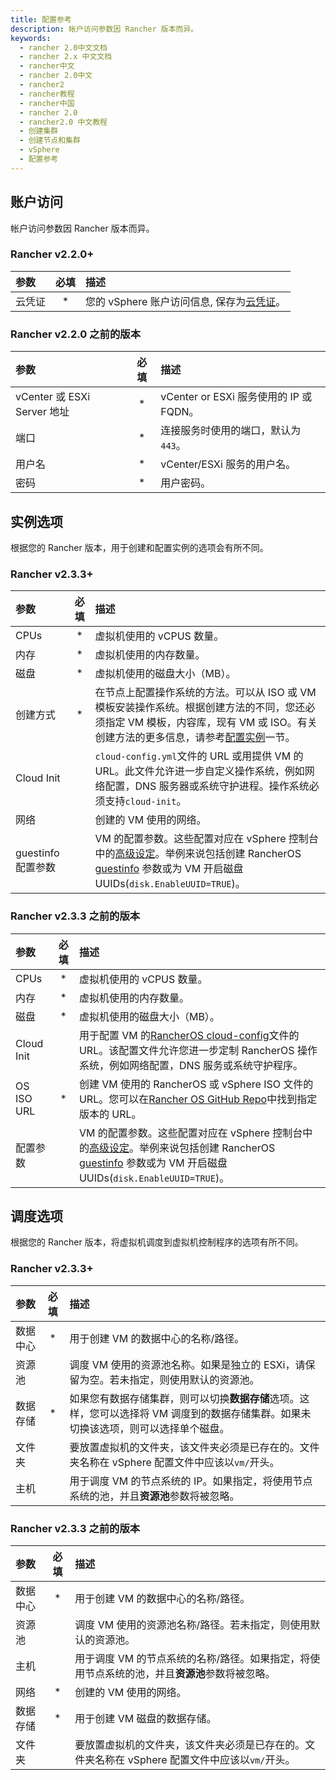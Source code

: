 ```yaml
---
title: 配置参考
description: 帐户访问参数因 Rancher 版本而异。
keywords:
  - rancher 2.0中文文档
  - rancher 2.x 中文文档
  - rancher中文
  - rancher 2.0中文
  - rancher2
  - rancher教程
  - rancher中国
  - rancher 2.0
  - rancher2.0 中文教程
  - 创建集群
  - 创建节点和集群
  - vSphere
  - 配置参考
---
```


## 账户访问

帐户访问参数因 Rancher 版本而异。

### Rancher v2.2.0+

| 参数   | 必填 | 描述                                                                                      |
| :----- | :--: | :---------------------------------------------------------------------------------------- |
| 云凭证 |  \*  | 您的 vSphere 账户访问信息, 保存为[云凭证](/docs/user-settings/cloud-credentials/_index)。 |

### Rancher v2.2.0 之前的版本

| 参数                        | 必填 | 描述                                    |
| :-------------------------- | :--: | :-------------------------------------- |
| vCenter 或 ESXi Server 地址 |  \*  | vCenter or ESXi 服务使用的 IP 或 FQDN。 |
| 端口                        |  \*  | 连接服务时使用的端口，默认为`443`。     |
| 用户名                      |  \*  | vCenter/ESXi 服务的用户名。             |
| 密码                        |  \*  | 用户密码。                              |

## 实例选项

根据您的 Rancher 版本，用于创建和配置实例的选项会有所不同。

### Rancher v2.3.3+

| 参数               | 必填 | 描述                                                                                                                                                                                                                                                                                                     |
| :----------------- | :--: | :------------------------------------------------------------------------------------------------------------------------------------------------------------------------------------------------------------------------------------------------------------------------------------------------------- |
| CPUs               |  \*  | 虚拟机使用的 vCPUS 数量。                                                                                                                                                                                                                                                                                |
| 内存               |  \*  | 虚拟机使用的内存数量。                                                                                                                                                                                                                                                                                   |
| 磁盘               |  \*  | 虚拟机使用的磁盘大小（MB）。                                                                                                                                                                                                                                                                             |
| 创建方式           |  \*  | 在节点上配置操作系统的方法。可以从 ISO 或 VM 模板安装操作系统。根据创建方法的不同，您还必须指定 VM 模板，内容库，现有 VM 或 ISO。有关创建方法的更多信息，请参考[配置实例](/docs/cluster-provisioning/rke-clusters/node-pools/vsphere/provisioning-vsphere-clusters/_index)一节。                         |
| Cloud Init         |      | `cloud-config.yml`文件的 URL 或用提供 VM 的 URL。此文件允许进一步自定义操作系统，例如网络配置，DNS 服务器或系统守护进程。操作系统必须支持`cloud-init`。                                                                                                                                                  |
| 网络               |      | 创建的 VM 使用的网络。                                                                                                                                                                                                                                                                                   |
| guestinfo 配置参数 |      | VM 的配置参数。这些配置对应在 vSphere 控制台中的[高级设定](https://kb.vmware.com/s/article/1016098)。举例来说包括创建 RancherOS [guestinfo](https://rancher.com/docs/os/v1.x/en/installation/running-rancheros/cloud/vmware-esxi/#vmware-guestinfo) 参数或为 VM 开启磁盘 UUIDs(`disk.EnableUUID=TRUE`)。 |

### Rancher v2.3.3 之前的版本

| 参数       | 必填 | 描述                                                                                                                                                                                                                                                                                                     |
| :--------- | :--: | :------------------------------------------------------------------------------------------------------------------------------------------------------------------------------------------------------------------------------------------------------------------------------------------------------- |
| CPUs       |  \*  | 虚拟机使用的 vCPUS 数量。                                                                                                                                                                                                                                                                                |
| 内存       |  \*  | 虚拟机使用的内存数量。                                                                                                                                                                                                                                                                                   |
| 磁盘       |  \*  | 虚拟机使用的磁盘大小（MB）。                                                                                                                                                                                                                                                                             |
| Cloud Init |      | 用于配置 VM 的[RancherOS cloud-config](https://rancher.com/docs/os/v1.x/en/installation/configuration/)文件的 URL。该配置文件允许您进一步定制 RancherOS 操作系统，例如网络配置，DNS 服务或系统守护程序。                                                                                                 |
| OS ISO URL |  \*  | 创建 VM 使用的 RancherOS 或 vSphere ISO 文件的 URL。您可以在[Rancher OS GitHub Repo](https://github.com/rancher/os)中找到指定版本的 URL。                                                                                                                                                                |
| 配置参数   |      | VM 的配置参数。这些配置对应在 vSphere 控制台中的[高级设定](https://kb.vmware.com/s/article/1016098)。举例来说包括创建 RancherOS [guestinfo](https://rancher.com/docs/os/v1.x/en/installation/running-rancheros/cloud/vmware-esxi/#vmware-guestinfo) 参数或为 VM 开启磁盘 UUIDs(`disk.EnableUUID=TRUE`)。 |

## 调度选项

根据您的 Rancher 版本，将虚拟机调度到虚拟机控制程序的选项有所不同。

### Rancher v2.3.3+

| 参数     | 必填 | 描述                                                                                                                                 |
| :------- | :--: | :----------------------------------------------------------------------------------------------------------------------------------- |
| 数据中心 |  \*  | 用于创建 VM 的数据中心的名称/路径。                                                                                                  |
| 资源池   |      | 调度 VM 使用的资源池名称。如果是独立的 ESXi，请保留为空。若未指定，则使用默认的资源池。                                              |
| 数据存储 |  \*  | 如果您有数据存储集群，则可以切换**数据存储**选项。这样，您可以选择将 VM 调度到的数据存储集群。如果未切换该选项，则可以选择单个磁盘。 |
| 文件夹   |      | 要放置虚拟机的文件夹，该文件夹必须是已存在的。文件夹名称在 vSphere 配置文件中应该以`vm/`开头。                                       |
| 主机     |      | 用于调度 VM 的节点系统的 IP。如果指定，将使用节点系统的池，并且**资源池**参数将被忽略。                                              |

### Rancher v2.3.3 之前的版本

| 参数     | 必填 | 描述                                                                                           |
| :------- | :--: | :--------------------------------------------------------------------------------------------- |
| 数据中心 |  \*  | 用于创建 VM 的数据中心的名称/路径。                                                            |
| 资源池   |      | 调度 VM 使用的资源池名称/路径。若未指定，则使用默认的资源池。                                  |
| 主机     |      | 用于调度 VM 的节点系统的名称/路径。如果指定，将使用节点系统的池，并且**资源池**参数将被忽略。  |
| 网络     |  \*  | 创建的 VM 使用的网络。                                                                         |
| 数据存储 |  \*  | 用于创建 VM 磁盘的数据存储。                                                                   |
| 文件夹   |      | 要放置虚拟机的文件夹，该文件夹必须是已存在的。文件夹名称在 vSphere 配置文件中应该以`vm/`开头。 |
